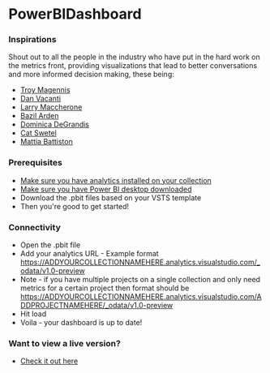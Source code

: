 # PowerBIDashboard
### Inspirations

Shout out to all the people in the industry who have put in the hard work on the metrics front, providing visualizations that lead to better conversations and more informed decision making, these being:

* [Troy Magennis](https://twitter.com/t_magennis)
* [Dan Vacanti](https://twitter.com/danvacanti)
* [Larry Maccherone](https://twitter.com/LMaccherone)
* [Bazil Arden](https://twitter.com/bazila)
* [Dominica DeGrandis](https://twitter.com/dominicad)
* [Cat Swetel](https://twitter.com/CatSwetel)
* [Mattia Battiston](https://twitter.com/BattistonMattia)

### Prerequisites
* [Make sure you have analytics installed on your collection](https://marketplace.visualstudio.com/items?itemName=ms.vss-analytics)
* [Make sure you have Power BI desktop downloaded](https://www.microsoft.com/en-us/download/details.aspx?id=45331)
* Download the .pbit files based on your VSTS template
* Then you're good to get started!

### Connectivity
* Open the .pbit file
* Add your analytics URL - Example format https://ADDYOURCOLLECTIONNAMEHERE.analytics.visualstudio.com/_odata/v1.0-preview
* Note - if you have multiple projects on a single collection and only need metrics for a certain project then format should be https://ADDYOURCOLLECTIONNAMEHERE.analytics.visualstudio.com/ADDPROJECTNAMEHERE/_odata/v1.0-preview
* Hit load
* Voila - your dashboard is up to date!

### Want to view a live version?
* [Check it out here](https://app.powerbi.com/view?r=eyJrIjoiOWM4Mzc5ZmItNjAxNi00MzU1LWFkOTQtODcwOTUwYzI0NWRhIiwidCI6IjUxMzI5NGEwLTNlMjAtNDFiMi1hOTcwLTZkMzBiZjE1NDZmYSIsImMiOjZ9)
